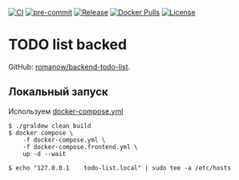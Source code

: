 [![CI](https://github.com/Romanow/backend-todo-list/actions/workflows/build.yml/badge.svg?branch=master)](https://github.com/Romanow/backend-todo-list/actions/workflows/build.yml)
[![pre-commit](https://img.shields.io/badge/pre--commit-enabled-brightgreen?logo=pre-commit)](https://github.com/pre-commit/pre-commit)
[![Release](https://img.shields.io/github/v/release/Romanow/backend-todo-list?logo=github&sort=semver)](https://github.com/Romanow/backend-todo-list/releases/latest)
[![Docker Pulls](https://img.shields.io/docker/pulls/romanowalex/backend-todo-list?logo=docker)](https://hub.docker.com/r/romanowalex/backend-todo-list)
[![License](https://img.shields.io/github/license/Romanow/backend-todo-list)](https://github.com/Romanow/backend-todo-list/blob/main/LICENSE)

# TODO list backed

GitHub: [romanow/backend-todo-list](https://github.com/Romanow/backend-todo-list).

## Локальный запуск

Используем [docker-compose.yml](docker-compose.yml)

```shell
$ ./graldew clean build
$ docker compose \
    -f docker-compose.yml \
    -f docker-compose.frontend.yml \
    up -d --wait

$ echo "127.0.0.1    todo-list.local" | sudo tee -a /etc/hosts
```
